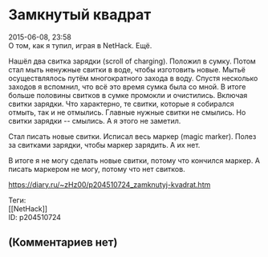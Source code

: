 Замкнутый квадрат
=================

  
2015-06-08, 23:58  
 О том, как я тупил, играя в NetHack. Ещё.   
   
 Нашёл два свитка зарядки (scroll of charging). Положил в сумку. Потом стал мыть ненужные свитки в воде, чтобы изготовить новые. Мытьё осуществлялось путём многократного захода в воду. Спустя несколько заходов я вспомнил, что всё это время сумка была со мной. В итоге больше половины свитков в сумке промокли и очистились. Включая свитки зарядки. Что характерно, те свитки, которые я собирался отмыть, так и не отмылись. Главные нужные свитки не смылись. Но свитки зарядки -- смылись. А я этого не заметил.   
   
 Стал писать новые свитки. Исписал весь маркер (magic marker). Полез за свитками зарядки, чтобы маркер зарядить. А их нет.   
   
 В итоге я не могу сделать новые свитки, потому что кончился маркер. А писать маркером не могу, потому что нет свитков.   
  
<https://diary.ru/~zHz00/p204510724_zamknutyj-kvadrat.htm>  
  
Теги:  
[[NetHack]]  
ID: p204510724  


(Комментариев нет)
------------------